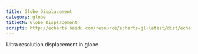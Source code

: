 ```yaml
---
title: Globe Displacement
category: globe
titleCN: Globe Displacement
scripts: http://echarts.baidu.com/resource/echarts-gl-latest/dist/echarts-gl.min.js
---
```

Ultra resolution displacement in globe
